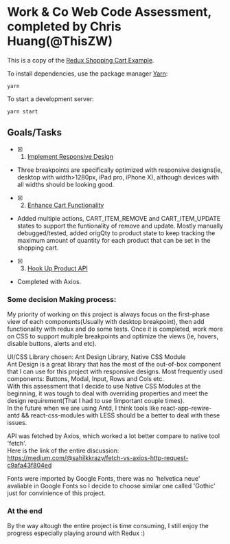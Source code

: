 # Work & Co Web Code Assessment, completed by Chris Huang(@ThisZW)

This is a copy of the [Redux Shopping Cart Example](https://github.com/reactjs/redux/tree/master/examples/shopping-cart).

To install dependencies, use the package manager [Yarn](https://yarnpkg.com/en/):

```
yarn
```

To start a development server:

```
yarn start
```

## Goals/Tasks

- [X] 1. [Implement Responsive Design](/tasks/01-responsive-design.md)
- Three breakpoints are specifically optimized with responsive designs(ie, desktop with width>1280px, iPad pro, iPhone X), although devices with all widths should be looking good.
- [X] 2. [Enhance Cart Functionality](/tasks/02-cart-enhancements.md)
- Added multiple actions, CART_ITEM_REMOVE and CART_ITEM_UPDATE states to support the funtionality of remove and update. Mostly manually debugged/tested, added origQty to product state to keep tracking the maximum amount of quantity for each product that can be set in the shopping cart. 
- [X] 3. [Hook Up Product API](/tasks/03-product-api.md)
- Completed with Axios.

### Some decision Making process:

My priority of working on this project is always focus on the first-phase view of each components(Usually with desktop breakpoint), then add functionality with redux and do some tests. Once it is completed, work more on CSS to support multiple breakpoints and optimize the views (ie, hovers, disable buttons, alerts and etc).  

UI/CSS Library chosen: Ant Design Library, Native CSS Module  
Ant Design is a great library that has the most of the out-of-box component that I can use for this project with responsive designs. 
Most frequently used components: Buttons, Modal, Input, Rows and Cols etc.  
With this assessment that I decide to use Native CSS Modules at the beginning, it was tough to deal with overriding properties and meet the design requirement(That I had to use !important couple times).   
In the future when we are using Antd, I think tools like react-app-rewire-antd && react-css-modules with LESS should be a better to deal with these issues.  

API was fetched by Axios, which worked a lot better compare to native tool 'fetch'.   
Here is the link of the entire discussion: https://medium.com/@sahilkkrazy/fetch-vs-axios-http-request-c9afa43f804ed

Fonts were imported by Google Fonts, there was no 'helvetica neue' avaliable in Google Fonts so I decide to choose similar one called 'Gothic' just for convinience of this project.  

### At the end
By the way altough the entire project is time consuming, I still enjoy the progress especially playing around with Redux :)

